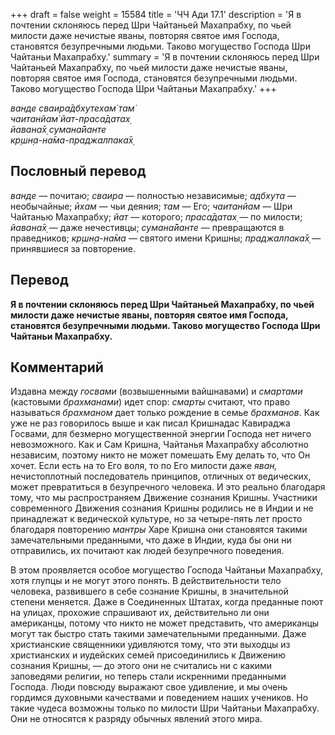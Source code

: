 +++
draft = false
weight = 15584
title = 'ЧЧ Ади 17.1'
description = 'Я в почтении склоняюсь перед Шри Чайтаньей Махапрабху, по чьей милости даже нечистые яваны, повторяя святое имя Господа, становятся безупречными людьми. Таково могущество Господа Шри Чайтаньи Махапрабху.'
summary = 'Я в почтении склоняюсь перед Шри Чайтаньей Махапрабху, по чьей милости даже нечистые яваны, повторяя святое имя Господа, становятся безупречными людьми. Таково могущество Господа Шри Чайтаньи Махапрабху.'
+++

_ванде сваира̄дбхутехам̇ там̇  
чаитанйам̇ йат-праса̄датах̣  
йавана̄х̣ сумана̄йанте  
кр̣шн̣а-на̄ма-праджалпака̄х̣_

## Пословный перевод

_ванде_ — почитаю; _сваира_ — полностью независимые; _адбхута_ — необычайные; _ӣхам_ — чьи деяния; _там_ — Его; _чаитанйам_ — Шри Чайтанью Махапрабху; _йат_ — которого; _праса̄датах̣_ — по милости; _йавана̄х̣_ — даже нечестивцы; _сумана̄йанте_ — превращаются в праведников; _кр̣шн̣а_\-_на̄ма_ — святого имени Кришны; _праджалпака̄х̣_ — принявшиеся за повторение.

## Перевод

**Я в почтении склоняюсь перед Шри Чайтаньей Махапрабху, по чьей милости даже нечистые яваны, повторяя святое имя Господа, становятся безупречными людьми. Таково могущество Господа Шри Чайтаньи Махапрабху.**

## Комментарий

Издавна между _госвами_ (возвышенными вайшнавами) и _смартами_ (кастовыми _брахманами_) идет спор: _смарты_ считают, что право называться _брахманом_ дает только рождение в семье _брахманов_. Как уже не раз говорилось выше и как писал Кришнадас Кавираджа Госвами, для безмерно могущественной энергии Господа нет ничего невозможного. Как и Сам Кришна, Чайтанья Махапрабху абсолютно независим, поэтому никто не может помешать Ему делать то, что Он хочет. Если есть на то Его воля, то по Его милости даже _яван,_ нечистоплотный последователь принципов, отличных от ведических, может превратиться в безупречного человека. И это реально благодаря тому, что мы распространяем Движение сознания Кришны. Участники современного Движения сознания Кришны родились не в Индии и не принадлежат к ведической культуре, но за четыре-пять лет просто благодаря повторению _мантры_ Харе Кришна они становятся такими замечательными преданными, что даже в Индии, куда бы они ни отправились, их почитают как людей безупречного поведения.

В этом проявляется особое могущество Господа Чайтаньи Махапрабху, хотя глупцы и не могут этого понять. В действительности тело человека, развившего в себе сознание Кришны, в значительной степени меняется. Даже в Соединенных Штатах, когда преданные поют на улицах, прохожие спрашивают их, действительно ли они американцы, потому что никто не может представить, что американцы могут так быстро стать такими замечательными преданными. Даже христианские священники удивляются тому, что эти выходцы из христианских и иудейских семей присоединились к Движению сознания Кришны, — до этого они не считались ни с какими заповедями религии, но теперь стали искренними преданными Господа. Люди повсюду выражают свое удивление, и мы очень гордимся духовными качествами и поведением наших учеников. Но такие чудеса возможны только по милости Шри Чайтаньи Махапрабху. Они не относятся к разряду обычных явлений этого мира.

